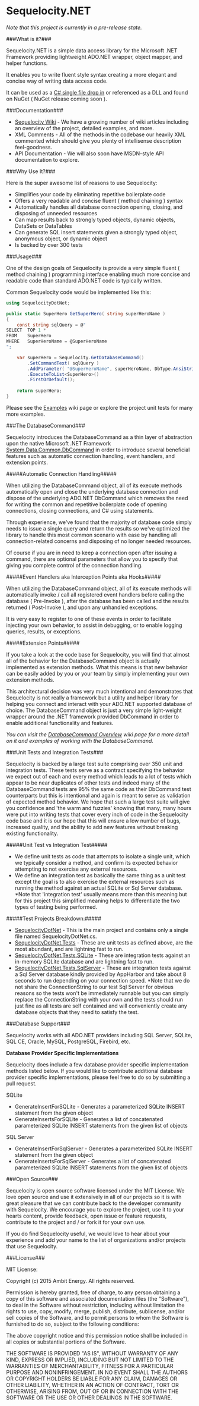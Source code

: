 Sequelocity.NET
===============

*Note that this project is currently in a pre-release state.*

###What is it?###

Sequelocity.NET is a simple data access library for the Microsoft .NET Framework providing lightweight ADO.NET wrapper, object mapper, and helper functions.

It enables you to write fluent style syntax creating a more elegant and concise way of writing data access code. 

It can be used as a [C# single file drop in](https://raw.githubusercontent.com/AmbitEnergyLabs/Sequelocity.NET/master/src/SequelocityDotNet/SequelocityDotNet.cs) or referenced as a DLL and found on NuGet ( NuGet release coming soon ).

###Documentation###

- [Sequelocity Wiki](https://github.com/AmbitEnergyLabs/Sequelocity.NET/wiki) - We have a growing number of wiki articles including an overview of the project, detailed examples, and more.
- XML Comments - All of the methods in the codebase our heavily XML commented which should give you plenty of intellisense description feel-goodness.
- API Documentation - We will also soon have MSDN-style API documentation to explore.

###Why Use It?###

Here is the super awesome list of reasons to use Sequelocity:
- Simplifies your code by eliminating repetitive boilerplate code
- Offers a very readable and concise fluent ( method chaining ) syntax
- Automatically handles all database connection opening, closing, and disposing of unneeded resources
- Can map results back to strongly typed objects, dynamic objects, DataSets or DataTables
- Can generate SQL insert statements given a strongly typed object, anonymous object, or dynamic object
- Is backed by over 300 tests

###Usage###

One of the design goals of Sequelocity is provide a very simple fluent ( method chaining ) programming interface enabling much more concise and readable code than standard ADO.NET code is typically written.

Common Sequelocity code would be implemented like this:

```csharp
using SequelocityDotNet;

public static SuperHero GetSuperHero( string superHeroName )
{
	const string sqlQuery = @"
SELECT	TOP 1 *
FROM	SuperHero
WHERE	SuperHeroName = @SuperHeroName
";

	var superHero = Sequelocity.GetDatabaseCommand()
		.SetCommandText( sqlQuery )
		.AddParameter( "@SuperHeroName", superHeroName, DbType.AnsiString )
		.ExecuteToList<SuperHero>()
		.FirstOrDefault();
	
	return superHero;
}
```

Please see the [Examples](https://github.com/AmbitEnergyLabs/Sequelocity.NET/wiki/Examples) wiki page or explore the project unit tests for many more examples.

###The DatabaseCommand###

Sequelocity introduces the DatabaseCommand as a thin layer of abstraction upon the native Microsoft .NET Framework [System.Data.Common.DbCommand](http://msdn.microsoft.com/en-us/library/System.Data.Common.DbCommand(v=vs.110).aspx) in order to introduce several beneficial features such as automatic connection handling, event handlers, and extension points.

#####Automatic Connection Handling#####

When utilizing the DatabaseCommand object, all of its execute methods automatically open and close the underlying database connection and dispose of the underlying ADO.NET DbCommand which removes the need for writing the common and repetitive boilerplate code of opening connections, closing connections, and C# using statements.

Through experience, we've found that the majority of database code simply needs to issue a single query and return the results so we've optimized the library to handle this most common scenario with ease by handling all connection-related concerns and disposing of no longer needed resources.

Of course if you are in need to keep a connection open after issuing a command, there are optional parameters that allow you to specify that giving you complete control of the connection handling.

#####Event Handlers aka Interception Points aka Hooks#####

When utilizing the DatabaseCommand object, all of its execute methods will automatically invoke / call all registered event handlers before calling the database ( Pre-Invoke ), after the database has been called and the results returned ( Post-Invoke ), and upon any unhandled exceptions.

It is very easy to register to one of these events in order to facilitate injecting your own behavior, to assist in debugging, or to enable logging queries, results, or exceptions.

#####Extension Points#####

If you take a look at the code base for Sequelocity, you will find that almost all of the behavior for the DatabaseCommand object is actually implemented as extension methods. What this means is that new behavior can be easily added by you or your team by simply implementing your own extension methods.

This architectural decision was very much intentional and demonstrates that Sequelocity is not really a framework but a utility and helper library for helping you connect and interact with your ADO.NET supported database of choice. The DatabaseCommand object is just a very simple light-weight wrapper around the .NET framework provided DbCommand in order to enable additional functionality and features.

*You can visit the [DatabaseCommand Overview](https://github.com/AmbitEnergyLabs/Sequelocity.NET/wiki/DatabaseCommand-Overview) wiki page for a more detail on it and examples of working with the DatabaseCommand.*

###Unit Tests and Integration Tests###

Sequelocity is backed by a large test suite comprising over 350 unit and integration tests. These tests serve as a contract specifying the behavior we expect out of each and every method which leads to a lot of tests which appear to be near duplicates of other tests and indeed many of the DatabaseCommand tests are 95% the same code as their DbCommand test counterparts but this is intentional and again is meant to serve as validation of expected method behavior. We hope that such a large test suite will give you confidence and 'the warm and fuzzies' knowing that many, many hours were put into writing tests that cover every inch of code in the Sequelocity code base and it is our hope that this will ensure a low number of bugs, increased quality, and the ability to add new features without breaking existing functionality.

#####Unit Test vs Integration Test#####
- We define unit tests as code that attempts to isolate a single unit, which we typically consider a method, and confirm its expected behavior attempting to not exercise any external resources. 
- We define an integration test as basically the same thing as a unit test except the goal is to also exercise the external resources such as running the method against an actual SQLite or Sql Server database. *Note that 'integration test' usually means more than this meaning but for this project this simplified meaning helps to differentiate the two types of testing being performed.

#####Test Projects Breakdown:#####
- [SequelocityDotNet](https://github.com/AmbitEnergyLabs/Sequelocity.NET/tree/master/src/SequelocityDotNet) - This is the main project and contains only a single file named SequelocityDotNet.cs.
- [SequelocityDotNet.Tests](https://github.com/AmbitEnergyLabs/Sequelocity.NET/tree/master/src/SequelocityDotNet.Tests) - These are unit tests as defined above, are the most abundant, and are lightning fast to run.
- [SequelocityDotNet.Tests.SQLite](https://github.com/AmbitEnergyLabs/Sequelocity.NET/tree/master/src/SequelocityDotNet.Tests.SQLite) - These are integration tests against an in-memory SQLite database and are lightning fast to run.
- [SequelocityDotNet.Tests.SqlServer](https://github.com/AmbitEnergyLabs/Sequelocity.NET/tree/master/src/SequelocityDotNet.Tests.SqlServer) - These are integration tests against a Sql Server database kindly provided by AppHarbor and take about 8 seconds to run depending on your connection speed. *Note that we do not share the ConnectionString to our test Sql Server for obvious reasons so the tests won't be immediately runnable but you can simply replace the ConnectionString with your own and the tests should run just fine as all tests are self contained and will conveniently create any database objects that they need to satisfy the test.

###Database Support###

Sequelocity works with all ADO.NET providers including SQL Server, SQLite, SQL CE, Oracle, MySQL, PostgreSQL, Firebird, etc.

**Database Provider Specific Implementations**

Sequelocity does include a few database provider specific implementation methods listed below. If you would like to contribute additional database provider specific implementations, please feel free to do so by submitting a pull request.

SQLite
- GenerateInsertForSQLite - Generates a parameterized SQLite INSERT statement from the given object
- GenerateInsertsForSQLite - Generates a list of concatenated parameterized SQLite INSERT statements from the given list of objects

SQL Server
- GenerateInsertForSqlServer - Generates a parameterized SQLite INSERT statement from the given object
- GenerateInsertsForSqlServer - Generates a list of concatenated parameterized SQLite INSERT statements from the given list of objects

###Open Source###

Sequelocity is open source software licensed under the MIT License. We love open source and use it extensively in all of our projects so it is with great pleasure that we can contribute back to the developer community with Sequelocity. We encourage you to explore the project, use it to your hearts content, provide feedback, open issue or feature requests, contribute to the project and / or fork it for your own use.

If you do find Sequelocity useful, we would love to hear about your experience and add your name to the list of organizations and/or projects that use Sequelocity.

###License###

MIT License:

Copyright (c) 2015 Ambit Energy. All rights reserved.

Permission is hereby granted, free of charge, to any person obtaining a copy of this software and 
associated documentation files (the "Software"), to deal in the Software without restriction, including 
without limitation the rights to use, copy, modify, merge, publish, distribute, sublicense, and/or sell 
copies of the Software, and to permit persons to whom the Software is furnished to do so, subject to the 
following conditions:

The above copyright notice and this permission notice shall be included in all copies or substantial 
portions of the Software.

THE SOFTWARE IS PROVIDED "AS IS", WITHOUT WARRANTY OF ANY KIND, EXPRESS OR IMPLIED, INCLUDING BUT NOT 
LIMITED TO THE WARRANTIES OF MERCHANTABILITY, FITNESS FOR A PARTICULAR PURPOSE AND NONINFRINGEMENT. IN 
NO EVENT SHALL THE AUTHORS OR COPYRIGHT HOLDERS BE LIABLE FOR ANY CLAIM, DAMAGES OR OTHER LIABILITY, 
WHETHER IN AN ACTION OF CONTRACT, TORT OR OTHERWISE, ARISING FROM, OUT OF OR IN CONNECTION WITH THE 
SOFTWARE OR THE USE OR OTHER DEALINGS IN THE SOFTWARE. 

